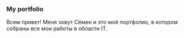 ### My portfolio
Всем привет! Меня зовут Сёмен и это моё портфолио, в котором собраны все мои работы в области IT.
